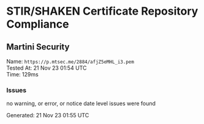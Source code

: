 # STIR/SHAKEN Certificate Repository Compliance

## Martini Security

Name: `https://p.mtsec.me/2884/afjZ5eMHL_i3.pem`\
Tested At: 21 Nov 23 01:54 UTC\
Time: 129ms

### Issues

no warning, or error, or notice date level issues were found

Generated: 21 Nov 23 01:55 UTC